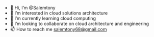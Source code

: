 - 👋 Hi, I’m @Salemtony
- 👀 I’m interested in cloud solutions architecture 
- 🌱 I’m currently learning cloud computing 
- 💞️ I’m looking to collaborate on cloud architecture and engineering 
- 📫 How to reach me salemtony68@gmail.com

<!---
Salemtony/Salemtony is a ✨ special ✨ repository because its `README.md` (this file) appears on your GitHub profile.
You can click the Preview link to take a look at your changes.
--->
